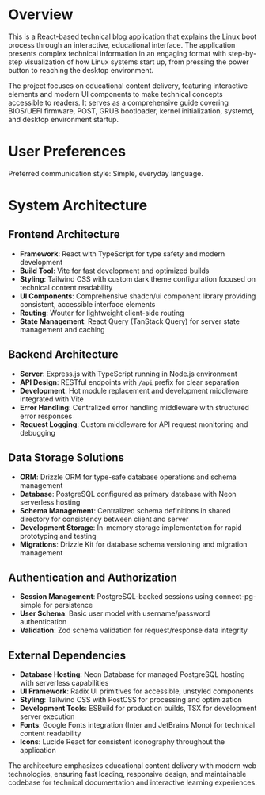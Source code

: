 # Overview

This is a React-based technical blog application that explains the Linux boot process through an interactive, educational interface. The application presents complex technical information in an engaging format with step-by-step visualization of how Linux systems start up, from pressing the power button to reaching the desktop environment.

The project focuses on educational content delivery, featuring interactive elements and modern UI components to make technical concepts accessible to readers. It serves as a comprehensive guide covering BIOS/UEFI firmware, POST, GRUB bootloader, kernel initialization, systemd, and desktop environment startup.

# User Preferences

Preferred communication style: Simple, everyday language.

# System Architecture

## Frontend Architecture
- **Framework**: React with TypeScript for type safety and modern development
- **Build Tool**: Vite for fast development and optimized builds
- **Styling**: Tailwind CSS with custom dark theme configuration focused on technical content readability
- **UI Components**: Comprehensive shadcn/ui component library providing consistent, accessible interface elements
- **Routing**: Wouter for lightweight client-side routing
- **State Management**: React Query (TanStack Query) for server state management and caching

## Backend Architecture
- **Server**: Express.js with TypeScript running in Node.js environment
- **API Design**: RESTful endpoints with `/api` prefix for clear separation
- **Development**: Hot module replacement and development middleware integrated with Vite
- **Error Handling**: Centralized error handling middleware with structured error responses
- **Request Logging**: Custom middleware for API request monitoring and debugging

## Data Storage Solutions
- **ORM**: Drizzle ORM for type-safe database operations and schema management
- **Database**: PostgreSQL configured as primary database with Neon serverless hosting
- **Schema Management**: Centralized schema definitions in shared directory for consistency between client and server
- **Development Storage**: In-memory storage implementation for rapid prototyping and testing
- **Migrations**: Drizzle Kit for database schema versioning and migration management

## Authentication and Authorization
- **Session Management**: PostgreSQL-backed sessions using connect-pg-simple for persistence
- **User Schema**: Basic user model with username/password authentication
- **Validation**: Zod schema validation for request/response data integrity

## External Dependencies
- **Database Hosting**: Neon Database for managed PostgreSQL hosting with serverless capabilities
- **UI Framework**: Radix UI primitives for accessible, unstyled components
- **Styling**: Tailwind CSS with PostCSS for processing and optimization
- **Development Tools**: ESBuild for production builds, TSX for development server execution
- **Fonts**: Google Fonts integration (Inter and JetBrains Mono) for technical content readability
- **Icons**: Lucide React for consistent iconography throughout the application

The architecture emphasizes educational content delivery with modern web technologies, ensuring fast loading, responsive design, and maintainable codebase for technical documentation and interactive learning experiences.